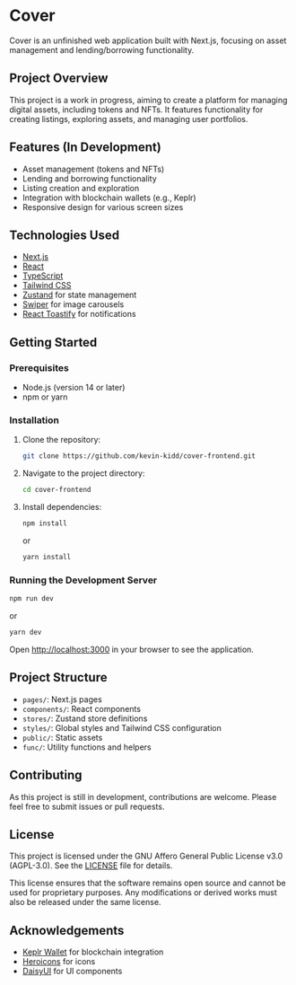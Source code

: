 # Cover

Cover is an unfinished web application built with Next.js, focusing on asset management and lending/borrowing functionality.

## Project Overview

This project is a work in progress, aiming to create a platform for managing digital assets, including tokens and NFTs. It features functionality for creating listings, exploring assets, and managing user portfolios.

## Features (In Development)

- Asset management (tokens and NFTs)
- Lending and borrowing functionality
- Listing creation and exploration
- Integration with blockchain wallets (e.g., Keplr)
- Responsive design for various screen sizes

## Technologies Used

- [Next.js](https://nextjs.org/)
- [React](https://reactjs.org/)
- [TypeScript](https://www.typescriptlang.org/)
- [Tailwind CSS](https://tailwindcss.com/)
- [Zustand](https://github.com/pmndrs/zustand) for state management
- [Swiper](https://swiperjs.com/) for image carousels
- [React Toastify](https://fkhadra.github.io/react-toastify/) for notifications

## Getting Started

### Prerequisites

- Node.js (version 14 or later)
- npm or yarn

### Installation

1. Clone the repository:

   ```bash
   git clone https://github.com/kevin-kidd/cover-frontend.git
   ```

2. Navigate to the project directory:

   ```bash
   cd cover-frontend
   ```

3. Install dependencies:

   ```bash
   npm install
   ```

   or

   ```bash
   yarn install
   ```

### Running the Development Server

```bash
npm run dev
```

or

```bash
yarn dev
```

Open [http://localhost:3000](http://localhost:3000) in your browser to see the application.

## Project Structure

- `pages/`: Next.js pages
- `components/`: React components
- `stores/`: Zustand store definitions
- `styles/`: Global styles and Tailwind CSS configuration
- `public/`: Static assets
- `func/`: Utility functions and helpers

## Contributing

As this project is still in development, contributions are welcome. Please feel free to submit issues or pull requests.

## License

This project is licensed under the GNU Affero General Public License v3.0 (AGPL-3.0). See the [LICENSE](LICENSE) file for details.

This license ensures that the software remains open source and cannot be used for proprietary purposes. Any modifications or derived works must also be released under the same license.

## Acknowledgements

- [Keplr Wallet](https://www.keplr.app/) for blockchain integration
- [Heroicons](https://heroicons.com/) for icons
- [DaisyUI](https://daisyui.com/) for UI components
